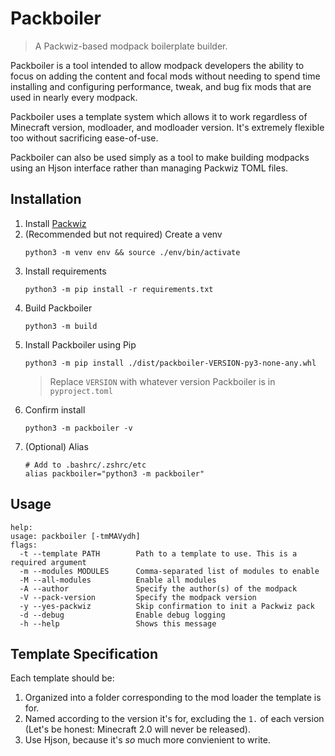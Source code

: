 # Packboiler

> A Packwiz-based modpack boilerplate builder.

Packboiler is a tool intended to allow modpack developers the ability to focus on adding the content and focal mods without needing to spend time installing and configuring performance, tweak, and bug fix mods that are used in nearly every modpack.

Packboiler uses a template system which allows it to work regardless of Minecraft version, modloader, and modloader version. It's extremely flexible too without sacrificing ease-of-use.

Packboiler can also be used simply as a tool to make building modpacks using an Hjson interface rather than managing Packwiz TOML files.

## Installation

1. Install [Packwiz](https://packwiz.infra.link)
2. (Recommended but not required) Create a venv
    ```shell
    python3 -m venv env && source ./env/bin/activate
    ```
3. Install requirements
    ```shell
    python3 -m pip install -r requirements.txt
    ```
4. Build Packboiler
    ```shell
    python3 -m build
    ```
5. Install Packboiler using Pip
    ```shell
    python3 -m pip install ./dist/packboiler-VERSION-py3-none-any.whl
    ```
    > Replace `VERSION` with whatever version Packboiler is in `pyproject.toml`
6. Confirm install
    ```shell
    python3 -m packboiler -v
    ```
7. (Optional) Alias
    ```shell
    # Add to .bashrc/.zshrc/etc
    alias packboiler="python3 -m packboiler"
    ```

## Usage

```
help:
usage: packboiler [-tmMAVydh]
flags:
  -t --template PATH        Path to a template to use. This is a required argument
  -m --modules MODULES      Comma-separated list of modules to enable
  -M --all-modules          Enable all modules
  -A --author               Specify the author(s) of the modpack
  -V --pack-version         Specify the modpack version
  -y --yes-packwiz          Skip confirmation to init a Packwiz pack
  -d --debug                Enable debug logging
  -h --help                 Shows this message
```

## Template Specification

Each template should be:
1. Organized into a folder corresponding to the mod loader the template is for.
1. Named according to the version it's for, excluding the `1.` of each version (Let's be honest: Minecraft 2.0 will never be released).
3. Use Hjson, because it's *so* much more convienient to write.
